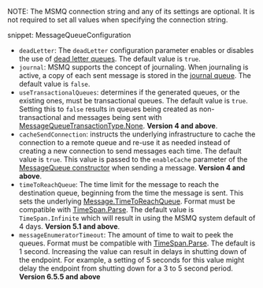 NOTE: The MSMQ connection string and any of its settings are optional. It is not required to set all values when specifying the connection string.

snippet: MessageQueueConfiguration

 * `deadLetter`: The `deadLetter` configuration parameter enables or disables the use of [dead letter queues](/transports/msmq/dead-letter-queues.md). The default value is `true`.
 * `journal`: MSMQ supports the concept of journaling. When journaling is active, a copy of each sent message is stored in the [journal queue](https://msdn.microsoft.com/en-us/library/ms702011.aspx). The default value is `false`.
 * `useTransactionalQueues`: determines if the generated queues, or the existing ones, must be transactional queues. The default value is `true`. Setting this to `false` results in queues being created as non-transactional and messages being sent with [MessageQueueTransactionType.None](https://msdn.microsoft.com/en-us/library/system.messaging.messagequeuetransactiontype). **Version 4 and above**.
 * `cacheSendConnection`: instructs the underlying infrastructure to cache the connection to a remote queue and re-use it as needed instead of creating a new connection to send messages each time. The default value is `true`. This value is passed to the `enableCache` parameter of the [MessageQueue constructor](https://msdn.microsoft.com/en-us/library/ms143856) when sending a message. **Version 4 and above**.
 * `timeToReachQueue`: The time limit for the message to reach the destination queue, beginning from the time the message is sent. This sets the underlying [Message.TimeToReachQueue](https://msdn.microsoft.com/en-us/library/system.messaging.message.timetoreachqueue). Format must be compatible with [TimeSpan.Parse](https://msdn.microsoft.com/en-us/library/se73z7b9). The default value is `TimeSpan.Infinite` which will result in using the MSMQ system default of 4 days. **Version 5.1 and above**.
 * `messageEnumeratorTimeout`: The amount of time to wait to peek the queues. Format must be compatible with [TimeSpan.Parse](https://msdn.microsoft.com/en-us/library/se73z7b9). The default is 1 second. Increasing the value can result in delays in shutting down of the endpoint. For example, a setting of 5 seconds for this value might delay the endpoint from shutting down for a 3 to 5 second period. **Version 6.5.5 and above** 
